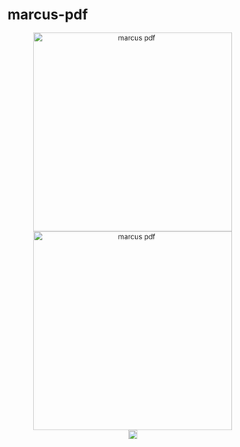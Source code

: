 # marcus-pdf

<p align="center">
  <img
    width="400"
    alt="marcus pdf"
    src="https://user-images.githubusercontent.com/23241961/145236922-161965cc-6edc-44a1-be0b-f2a7666ed832.png#gh-dark-mode-only"
  />
  <img
    width="400"
    alt="marcus pdf"
    src="https://user-images.githubusercontent.com/23241961/145233641-c3028602-52f8-43e9-9dde-990c33c28f0e.png#gh-light-mode-only"
  />
  <br/>
  <a href="https://www.npmjs.com/package/marcus-pdf" target="_blank">
    <img src="https://badge.fury.io/js/marcus-pdf.svg" alt="npm version" height="18">
  </a>
</p>
